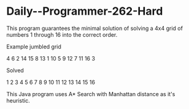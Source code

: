 # Daily--Programmer-262-Hard

This program guarantees the minimal solution of solving a 4x4 grid of numbers 1 through 16 into the correct order.

Example jumbled grid

4 6 2 14
15 8 13 1
10 5 9 12
7 11 16 3

Solved 

1 2 3 4
5 6 7 8
9 10 11 12
13 14 15 16

This Java program uses A* Search with Manhattan distance as it's heuristic.
